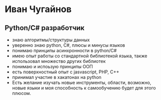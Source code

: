 

<!--
**hed0xakep/hed0xakep** is a ✨ _special_ ✨ repository because its `README.md` (this file) appears on your GitHub profile.

Here are some ideas to get you started:

- 🔭 I’m currently working on ...
- 🌱 I’m currently learning ...
- 👯 I’m looking to collaborate on ...
- 🤔 I’m looking for help with ...
- 💬 Ask me about ...
- 📫 How to reach me: ...
- 😄 Pronouns: ...
- ⚡ Fun fact: ...
-->
# Иван Чугайнов
## Python/C# разработчик
- знаю алгоритмы/структуры данных
- уверенно знаю python, C#, плюсы и минусы языков
- понимаю принципы асинхронности в python/C#
- имею опыт работы со стандартной библиотекой языка, также использовал множество других библиотек
- понимаю и испоьзую принципы ООП  
- есть поверхностный опыт с jasvascript, PHP, C++
- принимал участие в хакатонах на python
- Есть желание изучать новые инструменты, области, возможно, новые языки и моя способность к самообучению будет для этого плюсом. 
